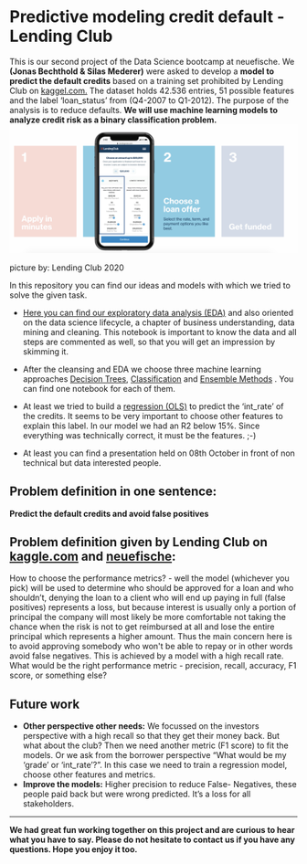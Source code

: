 # Predictive modeling credit default - Lending Club
This is our second project of the Data Science bootcamp at neuefische. We **(Jonas Bechthold & Silas Mederer)** were asked to develop a **model to predict the default credits** based on a training set prohibited by Lending Club on [kaggel.com.](http://www.kaggle.com "kaggel.com.") The dataset holds 42.536 entries, 51 possible features and the label ‘loan_status’ from (Q4-2007 to Q1-2012). The purpose of the analysis is to reduce defaults. **We will use machine learning models to analyze credit risk as a binary classification problem.**
![picture by: Lending Club 2020](/presentation/2020-lending-club-head.png) 

picture by: Lending Club 2020

In this repository you can find our ideas and models with which we tried to solve the given task.

- [Here you can find our exploratory data analysis (EDA)](https://github.com/jb-ds2020/2nd_Project/blob/main/2020-LendingClub_EDA.ipynb "Here you can find our exploratory data analysis (EDA)") and also oriented on the data science lifecycle, a chapter of business understanding, data mining and cleaning. This notebook is important to know the data and all steps are commented as well, so that you will get an impression by skimming it.

- After the cleansing and EDA we choose three machine learning approaches [Decision Trees](https://github.com/jb-ds2020/2nd_Project/blob/main/2020-LendingClub_DecisionTrees.ipynb "Decision Trees"), [Classification](https://github.com/jb-ds2020/2nd_Project/blob/main/2020-LendingClub_ClassificationMethods.ipynb "Classification") and [Ensemble Methods](https://github.com/jb-ds2020/2nd_Project/blob/main/2020-LendingClub_EnsembleMethods.ipynb "Ensemble Methods") . You can find one notebook for each of them.

- At least we tried to build a [regression (OLS)](https://github.com/jb-ds2020/2nd_Project/blob/main/2020-LendingClub_OLS_int_rate.ipynb "regression (OLS)") to predict the ‘int_rate’ of the credits. It seems to be very important to choose other features to explain this label. In our model we had an R2 below 15%. Since everything was technically correct, it must be the features. ;-)

- At least you can find a presentation held on 08th October in front of non technical but data interested people.

## Problem definition in one sentence:
**Predict the default credits and avoid false positives**
## Problem definition given by Lending Club on [kaggle.com](http://www.kaggle.com "kaggle.com") and [neuefische](https://www.neuefische.de/weiterbildung/data-science "neuefische DS Bootcamp"):
How to choose the performance metrics? - well the model (whichever you pick) will be used to determine who should be approved for a loan and who shouldn’t, denying the loan to a client who will end up paying in full (false positives) represents a loss, but because interest is usually only a portion of principal the company will most likely be more comfortable not taking the chance when the risk is not to get reimbursed at all and lose the entire principal which represents a higher amount. Thus the main concern here is to avoid approving somebody who won't be able to repay or in other words avoid false negatives. This is achieved by a model with a high recall rate. What would be the right performance metric - precision, recall, accuracy, F1 score, or something else?

## Future work
- **Other perspective other needs:** We focussed on the investors perspective with a high recall so that they get their money back. But what about the club? Then we need another metric (F1 score) to fit the models. Or we ask from the borrower perspective “What would be my ‘grade’ or ‘int_rate’?”. In this case we need to train a regression model, choose other features and metrics.
- **Improve the models:** Higher precision to reduce False- Negatives, these people paid back but were wrong predicted. It’s a loss for all stakeholders.

------------

**We had great fun working together on this project and are curious to hear what you have to say. Please do not hesitate to contact us if you have any questions. Hope you enjoy it too.**
